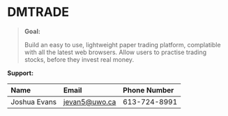 DMTRADE
=======

> **Goal:**
>
> Build an easy to use, lightweight paper trading platform, complatible with all the latest web browsers. Allow users to practise trading stocks, before they invest real money.

**Support:**

|Name|Email|Phone Number|
|:---|:----|:-----------|
|Joshua Evans|jevan5@uwo.ca|613-724-8991|